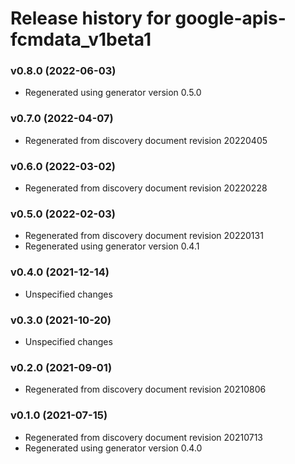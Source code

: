 # Release history for google-apis-fcmdata_v1beta1

### v0.8.0 (2022-06-03)

* Regenerated using generator version 0.5.0

### v0.7.0 (2022-04-07)

* Regenerated from discovery document revision 20220405

### v0.6.0 (2022-03-02)

* Regenerated from discovery document revision 20220228

### v0.5.0 (2022-02-03)

* Regenerated from discovery document revision 20220131
* Regenerated using generator version 0.4.1

### v0.4.0 (2021-12-14)

* Unspecified changes

### v0.3.0 (2021-10-20)

* Unspecified changes

### v0.2.0 (2021-09-01)

* Regenerated from discovery document revision 20210806

### v0.1.0 (2021-07-15)

* Regenerated from discovery document revision 20210713
* Regenerated using generator version 0.4.0

